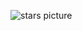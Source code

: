 ![stars picture](https://user-images.githubusercontent.com/6714439/134701869-2d509548-c7c2-4dd9-a4b0-74e91800d058.jpg)
